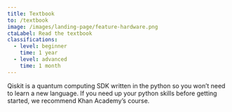 ```yaml
---
title: Textbook
to: /textbook
image: /images/landing-page/feature-hardware.png
ctaLabel: Read the textbook
classifications:
  - level: beginner
    time: 1 year
  - level: advanced
    time: 1 month
---
```

Qiskit is a quantum computing SDK written in the python so you won’t need to learn a new language. If you need up your python skills before getting started, we recommend Khan Academy’s course.

